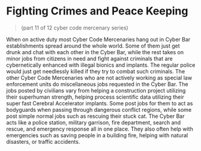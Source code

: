 # Fighting Crimes and Peace Keeping
> (part 11 of 12 cyber code mercenary series)

When on active duty most Cyber Code Mercenaries hang out in Cyber Bar establishments spread around the whole world. Some of them just get drunk and chat with each other in the Cyber Bar, while the rest takes on minor jobs from citizens in need and fight against criminals that are cybernetically enhanced with illegal bionics and implants. The regular police would just get needlessly killed if they try to combat such criminals. The other Cyber Code Mercenaries who are not actively working as special law enforcement units do miscellaneous jobs requested in the Cyber Bar. The jobs posted by civilians vary from helping a construction project utilizing their superhuman strength, helping process scientific data utilizing their super fast Cerebral Accelerator implants. Some post jobs for them to act as bodyguards when passing through dangerous conflict regions, while some post simple normal jobs such as rescuing their stuck cat. The Cyber Bar acts like a police station, military garrison, fire department, search and rescue, and emergency response all in one place. They also often help with emergencies such as saving people in a building fire, helping with natural disasters, or traffic accidents.
